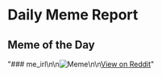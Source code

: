 # Daily Meme Report

## Meme of the Day
"### me_irl\n\n![Meme](https://i.redd.it/aasaiudpbkof1.png)\n\n[View on Reddit](https://redd.it/1nedfu0)"
